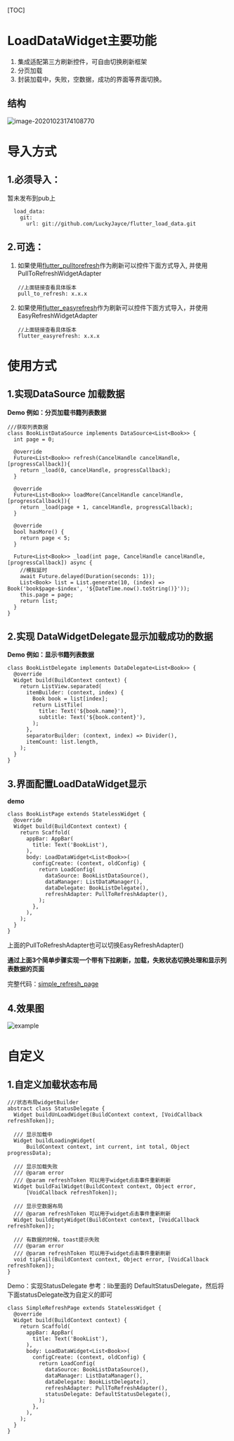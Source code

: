 [TOC]

# LoadDataWidget主要功能

1. 集成适配第三方刷新控件，可自由切换刷新框架
2. 分页加载
3. 封装加载中，失败，空数据，成功的界面等界面切换。

## 结构   

![image-20201023174108770](arts/class.png)   



# 导入方式 #
## 1.必须导入： ##

暂未发布到pub上

	  load_data:
	    git:
	      url: git://github.com/LuckyJayce/flutter_load_data.git

## 2.可选：   ##
1. 如果使用[flutter_pulltorefresh](https://github.com/peng8350/flutter_pulltorefresh)作为刷新可以控件下面方式导入, 并使用PullToRefreshWidgetAdapter

     ```
     //上面链接查看具体版本
     pull_to_refresh: x.x.x
     ```

2. 如果使用[flutter_easyrefresh](https://github.com/xuelongqy/flutter_easyrefresh)作为刷新可以控件下面方式导入，并使用EasyRefreshWidgetAdapter

    ```
    //上面链接查看具体版本
    flutter_easyrefresh: x.x.x
    ```


# 使用方式
## 1.实现DataSource<DATA> 加载数据  
**Demo 例如：分页加载书籍列表数据**

	///获取列表数据
	class BookListDataSource implements DataSource<List<Book>> {
	  int page = 0;
	
	  @override
	  Future<List<Book>> refresh(CancelHandle cancelHandle, [progressCallback]){
	    return _load(0, cancelHandle, progressCallback);
	  }
	
	  @override
	  Future<List<Book>> loadMore(CancelHandle cancelHandle, [progressCallback]){
	    return _load(page + 1, cancelHandle, progressCallback);
	  }
	
	  @override
	  bool hasMore() {
	    return page < 5;
	  }
	
	  Future<List<Book>> _load(int page, CancelHandle cancelHandle, [progressCallback]) async {
	    //模拟延时
	    await Future.delayed(Duration(seconds: 1));
	    List<Book> list = List.generate(10, (index) => Book('book$page-$index', '${DateTime.now().toString()}'));
	    this.page = page;
	    return list;
	  }
	}

## 2.实现 DataWidgetDelegate显示加载成功的数据	
**Demo 例如：显示书籍列表数据**

	class BookListDelegate implements DataDelegate<List<Book>> {
	  @override
	  Widget build(BuildContext context) {
	    return ListView.separated(
	      itemBuilder: (context, index) {
	        Book book = list[index];
	        return ListTile(
	          title: Text('${book.name}'),
	          subtitle: Text('${book.content}'),
	        );
	      },
	      separatorBuilder: (context, index) => Divider(),
	      itemCount: list.length,
	    );
	  }
	}

## 3.界面配置LoadDataWidget显示 ##    

**demo**

	class BookListPage extends StatelessWidget {
	  @override
	  Widget build(BuildContext context) {
	    return Scaffold(
	      appBar: AppBar(
	        title: Text('BookList'),
	      ),
	      body: LoadDataWidget<List<Book>>(
	        configCreate: (context, oldConfig) {
	          return LoadConfig(
	            dataSource: BookListDataSource(),
	            dataManager: ListDataManager(),
	            dataDelegate: BookListDelegate(),
	            refreshAdapter: PullToRefreshAdapter(),
	          );
	        },
	      ),
	    );
	  }
	}

上面的PullToRefreshAdapter也可以切换EasyRefreshAdapter()

**通过上面3个简单步骤实现一个带有下拉刷新，加载，失败状态切换处理和显示列表数据的页面**

完整代码：[simple_refresh_page](https://github.com/LuckyJayce/flutter_load_data/blob/master/example/lib/pages/simple_refresh_page.dart)

## 4.效果图 ##    

![example](arts/example.gif)



# 自定义

## 1.自定义加载状态布局

```
///状态布局widgetBuilder
abstract class StatusDelegate {
  Widget buildUnLoadWidget(BuildContext context, [VoidCallback refreshToken]);

  /// 显示加载中
  Widget buildLoadingWidget(
      BuildContext context, int current, int total, Object progressData);

  /// 显示加载失败
  /// @param error
  /// @param refreshToken 可以用于widget点击事件重新刷新
  Widget buildFailWidget(BuildContext context, Object error,
      [VoidCallback refreshToken]);

  /// 显示空数据布局
  /// @param refreshToken 可以用于widget点击事件重新刷新
  Widget buildEmptyWidget(BuildContext context, [VoidCallback refreshToken]);

  /// 有数据的时候，toast提示失败
  /// @param error
  /// @param refreshToken 可以用于widget点击事件重新刷新
  void tipFail(BuildContext context, Object error, [VoidCallback refreshToken]);
}
```

Demo：实现StatusDelegate 参考：lib里面的 DefaultStatusDelegate，然后将下面statusDelegate改为自定义的即可

```
class SimpleRefreshPage extends StatelessWidget {
  @override
  Widget build(BuildContext context) {
    return Scaffold(
      appBar: AppBar(
        title: Text('BookList'),
      ),
      body: LoadDataWidget<List<Book>>(
        configCreate: (context, oldConfig) {
          return LoadConfig(
            dataSource: BookListDataSource(),
            dataManager: ListDataManager(),
            dataDelegate: BookListDelegate(),
            refreshAdapter: PullToRefreshAdapter(),
            statusDelegate: DefaultStatusDelegate(),
          );
        },
      ),
    );
  }
}
```